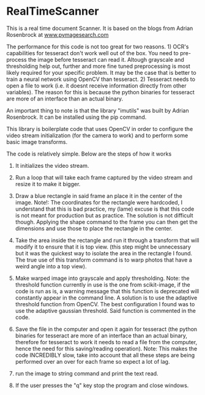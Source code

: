 # RealTimeScanner
This is a real time document Scanner. 
It is based on the blogs from Adrian Rosenbrock at www.pymagesearch.com


The performance for this code is not too great for two reasons. 1) OCR's capabilities for tesseract don't work well out of the box. You need to pre-process the image before tesseract can read it. Altough grayscale and thresholding help out, further and more fine tuned preprocessing is most likely required for your specific problem. It may be the case that is better to train a neural network using OpenCV than tesseract. 2) Tesseract needs to open a file to work (i.e. it doesnt receive information directly from other variables). The reason for this is because the python binaries for tesseract are more of an interface than an actual binary. 

An important thing to note is that the library "imutils" was built by Adrian Rosenbrock. It can be installed using the pip command. 

This library is boilerplate code that uses OpenCV in order to configure the video stream initialization (for the camera to work) and to perform some basic image transforms. 

The code is relatively simple. Below are the steps of how it works 

1) It initializes the video stream. 

2) Run a loop that will take each frame captured by the video stream and resize it to make it bigger. 

3) Draw a blue rectangle in said frame an place it in the center of the image.  Note!: The coordinates for the rectangle were hardcoded, I understand that this is bad practice, my (lame) excuse is that this code is not meant for production but as practice. The solution is not difficult though. Applying the shape command to the frame you can then get the dimensions and use those to place the rectangle in the center. 

4) Take the area inside the rectangle and run it through a transform that will modify it to ensure that it is top view. (this step might be unnecessary but it was the quickest way to isolate the area in the rectangle I found. The true use of this transform command is to warp photos that have a weird angle into a top view).

5) Make warped image into grayscale and apply thresholding. Note: the threshold function currently in use is the one from scikit-image, if the code is run as is, a warning message that this function is deprecated will constantly appear in the command line. A solution is to use the adaptive threshold function from OpenCV. The best configuration I found was to use the adaptive gaussian threshold. Said function is commented in the code. 

6) Save the file in the computer and open it again for tesseract (the python binaries for tesseract are more of an interface than an actual binary, therefore for tesseract to work it needs to read a file from the computer, hence the need for this saving/reading operation). Note: This makes the code INCREDIBLY slow, take into account that all these steps are being performed over an over for each frame so expect a lot of lag. 

7) run the image to string command and print the text read. 

8) If the user presses the "q" key stop the program and close windows.  


